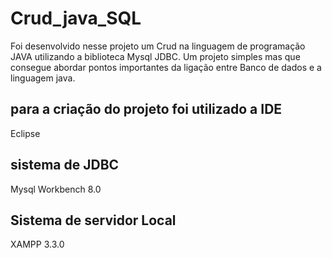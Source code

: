# Crud_java_SQL

Foi desenvolvido nesse projeto um Crud na linguagem de programação JAVA utilizando a biblioteca Mysql JDBC. Um projeto simples mas que consegue
abordar pontos importantes da ligação entre Banco de dados e a linguagem java.

## para a criação do projeto foi utilizado a IDE
Eclipse
## sistema de JDBC 
Mysql Workbench 8.0
## Sistema de servidor Local 
XAMPP 3.3.0
